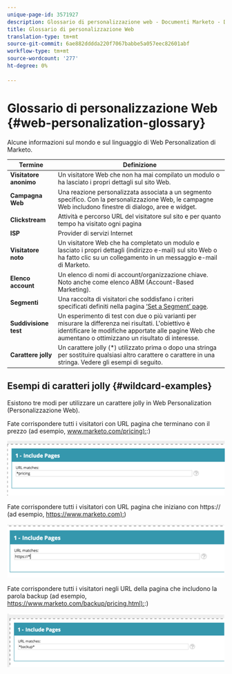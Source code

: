 ```yaml
---
unique-page-id: 3571927
description: Glossario di personalizzazione web - Documenti Marketo - Documentazione prodotto
title: Glossario di personalizzazione Web
translation-type: tm+mt
source-git-commit: 6ae882dddda220f7067babbe5a057eec82601abf
workflow-type: tm+mt
source-wordcount: '277'
ht-degree: 0%

---
```



# Glossario di personalizzazione Web {#web-personalization-glossary}

Alcune informazioni sul mondo e sul linguaggio di Web Personalization di Marketo.

| Termine | Definizione |
|---|---|
| **Visitatore anonimo** | Un visitatore Web che non ha mai compilato un modulo o ha lasciato i propri dettagli sul sito Web. |
| **Campagna Web** | Una reazione personalizzata associata a un segmento specifico. Con la personalizzazione Web, le campagne Web includono finestre di dialogo, aree e widget. |
| **Clickstream** | Attività e percorso URL del visitatore sul sito e per quanto tempo ha visitato ogni pagina |
| **ISP** | Provider di servizi Internet |
| **Visitatore noto** | Un visitatore Web che ha completato un modulo e lasciato i propri dettagli (indirizzo e-mail) sul sito Web o ha fatto clic su un collegamento in un messaggio e-mail di Marketo. |
| **Elenco account** | Un elenco di nomi di account/organizzazione chiave. Noto anche come elenco ABM (Account-Based Marketing). |
| **Segmenti** | Una raccolta di visitatori che soddisfano i criteri specificati definiti nella pagina [‘Set a Segment’ page](../../../product-docs/web-personalization/using-web-segments/web-segments.md). |
| **Suddivisione test** | Un esperimento di test con due o più varianti per misurare la differenza nei risultati. L&#39;obiettivo è identificare le modifiche apportate alle pagine Web che aumentano o ottimizzano un risultato di interesse. |
| **Carattere jolly** | Un carattere jolly (*) utilizzato prima o dopo una stringa per sostituire qualsiasi altro carattere o carattere in una stringa. Vedere gli esempi di seguito. |

## Esempi di caratteri jolly {#wildcard-examples}

Esistono tre modi per utilizzare un carattere jolly in Web Personalization (Personalizzazione Web).

Fate corrispondere tutti i visitatori con URL pagina che terminano con il prezzo (ad esempio, [www.marketo.com/pricing):](https://www.marketo.com/pricing):)

![](assets/wildcard-example-1.png)

Fate corrispondere tutti i visitatori con URL pagina che iniziano con https:// (ad esempio, [https://www.marketo.com):](https://www.marketo.com))

![](assets/wildcard-example-2.png)

Fate corrispondere tutti i visitatori negli URL della pagina che includono la parola backup (ad esempio, [https://www.marketo.com/backup/pricing.html):](https://www.marketo.com/backup/pricing.html):)

![](assets/wildcard-example-3.png)

